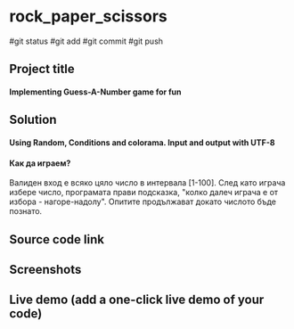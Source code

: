 # rock_paper_scissors

#git status  #git add  #git commit  #git push

##	Project title 
#### Implementing Guess-A-Number game for fun
##	Solution
#### Using Random, Conditions and colorama. Input and output with UTF-8
#### Как да играем? 
Валиден вход е всяко цяло число в интервала [1-100].
След като играча избере число, програмата прави подсказка, "колко далеч играча е от избора - нагоре-надолу".
Опитите продължават докато числото бъде познато.

##	Source code link
#### 
##	Screenshots
##	Live demo (add a one-click live demo of your code)

